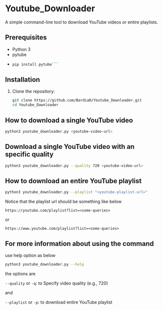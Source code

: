 # Youtube_Downloader

A simple command-line tool to download YouTube videos or entire playlists.

## Prerequisites

- Python 3
- pytube
- 
  ```bash
  pip install pytube```

## Installation
1. Clone the repository:

   ```bash
   git clone https://github.com/Bardia0/Youtube_Downloader.git
   cd Youtube_Downloader
   ```
## How to download a single YouTube video

   ```bash
   python3 youtube_downloader.py <youtube-video-url>
   ```
## Download a single YouTube video with an specific quality
   ```bash
   python3 youtube_downloader.py --quality 720 <youtube-video-url>
   ```
## How to download an entire YouTube playlist

   ```bash
   python3 youtube_downloader.py --playlist "<youtube-playlist-url>"
   ```
   Notice that the playlist url should be something like below
   ```
   https://youtube.com/playlist?list=<some-queries>
   ```
   or
   ```
   https://www.youtube.com/playlist?list=<some-queries>
   ```
   
## For more information about using the command

use help option as below

   ```bash
   python3 youtube_downloader.py --help
   ```
the options are

   ```--quality``` or ```-q```: to Specify video quality (e.g., 720)
   
and

   ```--playlist``` or ```-p```: to download entire YouTube playlist
